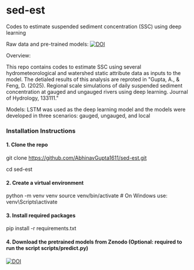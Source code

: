 # sed-est
Codes to estimate suspended sediment concentration (SSC) using deep learning

Raw data and pre-trained models: [![DOI](https://zenodo.org/badge/DOI/10.5281/zenodo.14902634.svg)](https://doi.org/10.5281/zenodo.14902634)

Overview:

This repo contains codes to estimate SSC using several hydrometeorological and watershed static attribute data as inputs to the model. The detialed results of this analysis are reproted in "Gupta, A., & Feng, D. (2025). Regional scale simulations of daily suspended sediment concentration at gauged and ungauged rivers using deep learning. Journal of Hydrology, 133111."

Models: LSTM was used as the deep learning model and the models were developed in three scenarios: gauged, ungauged, and local

### Installation Instructions

#### 1. Clone the repo
git clone https://github.com/AbhinavGupta1611/sed-est.git

cd sed-est

#### 2. Create a virtual environment
python -m venv venv
source venv/bin/activate     # On Windows use: venv\Scripts\activate

#### 3. Install required packages
pip install -r requirements.txt

#### 4. Download the pretrained models from Zenodo (Optional: required to run the script scripts/predict.py)
[![DOI](https://zenodo.org/badge/DOI/10.5281/zenodo.14902634.svg)](https://doi.org/10.5281/zenodo.14902634)
    
    

    



